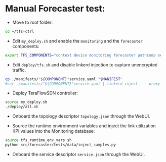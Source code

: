 # Manual Forecaster test:

- Move to root folder:
```bash
cd ~/tfs-ctrl
```

- Edit `my_deploy.sh` and enable the `monitoring` and the `forecaster` components:
```bash
export TFS_COMPONENTS="context device monitoring forecaster pathcomp service slice compute webui load_generator"
```

- Edit `deploy/tfs.sh` and disable linkerd injection to capture unencrypted traffic.
```bash
cp ./manifests/"${COMPONENT}"service.yaml "$MANIFEST"
#cat ./manifests/"${COMPONENT}"service.yaml | linkerd inject - --proxy-cpu-request "10m" --proxy-cpu-limit "1" --proxy-memory-request "64Mi" --proxy-memory-limit "256Mi" > "$MANIFEST"
```

- Deploy TeraFlowSDN controller:
```bash
source my_deploy.sh
./deploy/all.sh
```

- Onboard the topology descriptor `topology.json` through the WebUI.

- Source the runtime environment variables and inject the link utilization KPI values into the Monitoring database:
```bash
source tfs_runtime_env_vars.sh
python src/forecaster/tests/data/inject_samples.py
```

- Onboard the service descriptor `service.json` through the WebUI.
